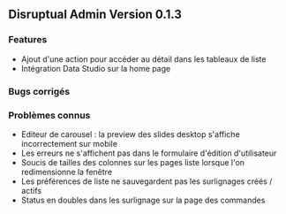 ## Disruptual Admin Version 0.1.3

### Features

- Ajout d'une action pour accéder au détail dans les tableaux de liste
- Intégration Data Studio sur la home page

### Bugs corrigés

### Problèmes connus

- Editeur de carousel : la preview des slides desktop s'affiche incorrectement sur mobile
- Les erreurs ne s'affichent pas dans le formulaire d'édition d'utilisateur
- Soucis de tailles des colonnes sur les pages liste lorsque l'on redimensionne la fenêtre
- Les préférences de liste ne sauvegardent pas les surlignages créés / actifs
- Status en doubles dans les surlignage sur la page des commandes
